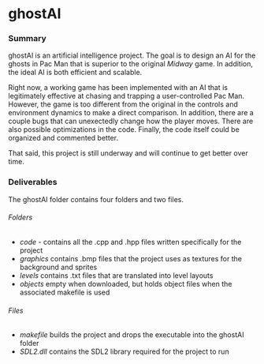 # ghostAI

### Summary

ghostAI is an artificial intelligence project. The goal is to design an AI for the ghosts in Pac Man that is superior to the original _Midway_ game. In addition, the ideal AI is both efficient and scalable.

Right now, a working game has been implemented with an AI that is legitimately effective at chasing and trapping a user-controlled Pac Man. However, the game is too different from the original in the controls and environment dynamics to make a direct comparison. In addition, there are a couple bugs that can unexectedly change how the player moves. There are also possible optimizations in the code. Finally, the code itself could be organized and commented better.

That said, this project is still underway and will continue to get better over time.

### Deliverables

The ghostAI folder contains four folders and two files.

###### Folders
- _code_ -        contains all the .cpp and .hpp files written specifically for the project
- _graphics_      contains .bmp files that the project uses as textures for the background and sprites
- _levels_        contains .txt files that are translated into level layouts
- _objects_       empty when downloaded, but holds object files when the associated makefile is used

###### Files
- _makefile_      builds the project and drops the executable into the ghostAI folder
- _SDL2.dll_      contains the SDL2 library required for the project to run
